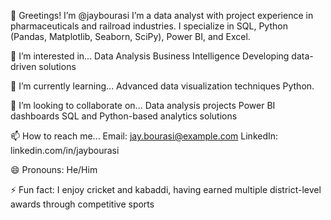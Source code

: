 👋 Greetings! I’m @jaybourasi
I’m a data analyst with project experience in pharmaceuticals and railroad industries. I specialize in SQL, Python (Pandas, Matplotlib, Seaborn, SciPy), Power BI, and Excel.

👀 I’m interested in...
Data Analysis
Business Intelligence
Developing data-driven solutions

🌱 I’m currently learning...
Advanced data visualization techniques
Python.

💞️ I’m looking to collaborate on...
Data analysis projects
Power BI dashboards
SQL and Python-based analytics solutions

📫 How to reach me...
Email: jay.bourasi@example.com
LinkedIn: linkedin.com/in/jaybourasi

😄 Pronouns: He/Him

⚡ Fun fact:
I enjoy cricket and kabaddi, having earned multiple district-level awards through competitive sports
